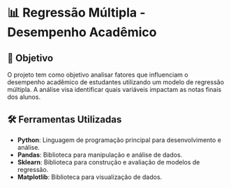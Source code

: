 # 📊 Regressão Múltipla - Desempenho Acadêmico

## 🎯 Objetivo

O projeto tem como objetivo analisar fatores que influenciam o desempenho acadêmico de estudantes utilizando um modelo de regressão múltipla. A análise visa identificar quais variáveis impactam as notas finais dos alunos.

## 🛠️ Ferramentas Utilizadas

- **Python**: Linguagem de programação principal para desenvolvimento e análise.
- **Pandas**: Biblioteca para manipulação e análise de dados.
- **Sklearn**: Biblioteca para construção e avaliação de modelos de regressão.
- **Matplotlib**: Biblioteca para visualização de dados.

